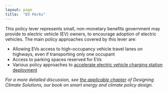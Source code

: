 ```yaml
---
layout: page
title:  "EV Perks"
---
```

This policy lever represents small, non-monetary benefits government may provide to electric vehicle (EV) owners, to encourage adoption of electric vehicles.  The main policy approaches covered by this lever are:

- Allowing EVs access to high-occupancy vehicle travel lanes on highways, even if transporting only one occupant
- Access to parking spaces reserved for EVs
- Various policy approaches to [accelerate electric vehicle charging station deployment](ev-charger-deployment.html)

*For a more detailed discussion, see [the applicable chapter](https://www.energypolicy.solutions/policies/electric-vehicle-policies/) of Designing Climate Solutions, our book on smart energy and climate policy design.*
